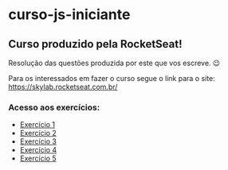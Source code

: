 # curso-js-iniciante

## Curso produzido pela RocketSeat!

Resolução das questões produzida por este que vos escreve. :wink:

Para os interessados em fazer o curso segue o link para o site: https://skylab.rocketseat.com.br/

### Acesso aos exercícios:

- [Exercício 1](https://github.com/brunodhein/curso-js-iniciante/tree/master/Exerc%C3%ADcio%201)
- [Exercício 2](https://github.com/brunodhein/curso-js-iniciante/tree/master/Exercício%202)
- [Exercício 3](https://github.com/brunodhein/curso-js-iniciante/tree/master/Exercício%203)
- [Exercício 4](https://github.com/brunodhein/curso-js-iniciante/tree/master/Exercício%204)
- [Exercício 5](https://github.com/brunodhein/curso-js-iniciante/tree/master/Exercício%205)
